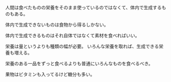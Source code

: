 人間は食べたものの栄養をそのまま使っているのではなくて、体内で生成するものもある。

体内で生成できないものは食物から得るしかない。

体内で生成できるものはそれ自体ではなくて素材を食べればいい。

栄養は量というよりも種類の幅が必要。
いろんな栄養を取れば、生成できる栄養も増える。

栄養のある一品をずっと食べるよりも普通にいろんなものを食べるべき。

果物はビタミンも入ってるけど糖分も多い。
